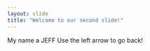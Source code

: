 ```yaml
---
layout: slide
title: "Welcome to our second slide!"
---
```

My name a JEFF
Use the left arrow to go back!
